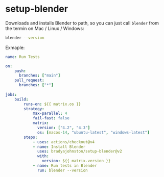 # setup-blender

Downloads and installs Blender to path, so you can just call `blender` from the termin on Mac / Linux / Windows:

```bash
blender --version
```

Exmaple:
```yaml
name: Run Tests

on: 
    push:
      branches: ["main"]
    pull_request:
      branches: ["*"]
    
jobs:
    build:
        runs-on: ${{ matrix.os }}
        strategy:
            max-parallel: 4
            fail-fast: false
            matrix:
              version: ["4.2", "4.3"]
              os: [macos-14, "ubuntu-latest", "windows-latest"]
        steps:
            - uses: actions/checkout@v4
            - name: Install Blender
              uses: bradyajohnston/setup-blender@v2
              with:
                version: ${{ matrix.version }}
            - name: Run tests in Blender
              run: blender --version
```
